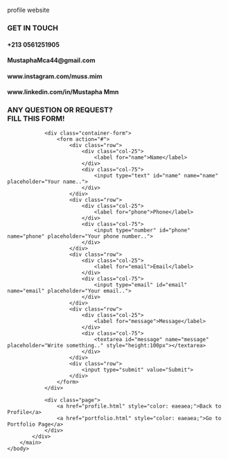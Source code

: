 profile website
<!DOCTYPE html>
<html>
    <head>
        <meta charset="utf-8">
        <meta name="viewport" content="width=device-width, initial-scale=1" />
        <title>Arine Fitriani | Contact</title>
        <link rel="stylesheet" href="style-contact.css">
        <link rel="preconnect" href="https://fonts.googleapis.com">
        <link rel="preconnect" href="https://fonts.gstatic.com" crossorigin>
        <link rel="stylesheet" href="https://cdnjs.cloudflare.com/ajax/libs/font-awesome/6.0.0/css/all.min.css" integrity="sha512-9usAa10IRO0HhonpyAIVpjrylPvoDwiPUiKdWk5t3PyolY1cOd4DSE0Ga+ri4AuTroPR5aQvXU9xC6qOPnzFeg==" crossorigin="anonymous" referrerpolicy="no-referrer" />
    </head>
    <body>
        <main>
            <div class="contact-info">
                <h3>GET IN TOUCH</h3>
                <div class="phone">
                    <div class="icon">
                        <a href="https://wa.me/6285935177424"><i class="fa-solid fa-phone fa-xl" style="color: white;"></i></a>
                    </div>
                    <div class="detail">
                        <h4>+213 0561251905</h4>
                    </div>
                </div>
                <div class="email">
                    <div class="icon">
                        <i class="fa-solid fa-envelope fa-xl" style="color: white";></i>
                    </div>
                    <div class="detail">
                        <h4>MustaphaMca44@gmail.com</h4>
                    </div>
                </div>
                <div class="instagram">
                    <div class="icon">
                        <a href="https://www.instagram.com/muss.mim"><i class="fa-brands fa-instagram fa-xl" style="color: white";></i></a>
                    </div>
                    <div class="detail">
                        <h4>www.instagram.com/muss.mim</h4>
                    </div>
                </div>
                <div class="linkedin">
                    <div class="icon">
                        <a href="https://www.linkedin.com/in/Mustapha Mmn"><i class="fa-brands fa-linkedin fa-xl" style="color: white";></i></a>
                    </div>
                    <div class="detail">
                        <h4>www.linkedin.com/in/Mustapha Mmn</h4>
                    </div>
                </div>
            </div>
            <div class="fill-form">
                <h3>ANY QUESTION OR REQUEST?<br>FILL THIS FORM!</h3>
                
                <div class="container-form">
                    <form action="#">
                        <div class="row">
                            <div class="col-25">
                                <label for="name">Name</label>
                            </div>
                            <div class="col-75">
                                <input type="text" id="name" name="name" placeholder="Your name..">
                            </div>
                        </div>
                        <div class="row">
                            <div class="col-25">
                                <label for="phone">Phone</label>
                            </div>
                            <div class="col-75">
                                <input type="number" id="phone" name="phone" placeholder="Your phone number..">
                            </div>
                        </div>
                        <div class="row">
                            <div class="col-25">
                                <label for="email">Email</label>
                            </div>
                            <div class="col-75">
                                <input type="email" id="email" name="email" placeholder="Your email..">
                            </div>
                        </div>
                        <div class="row">
                            <div class="col-25">
                                <label for="message">Message</label>
                            </div>
                            <div class="col-75">
                                <textarea id="message" name="message" placeholder="Write something.." style="height:100px"></textarea>
                            </div>
                        </div>
                        <div class="row">
                            <input type="submit" value="Submit">
                        </div>
                    </form>
                </div>

                <div class="page">
                    <a href="profile.html" style="color: eaeaea;">Back to Profile</a>
                    <a href="portfolio.html" style="color: eaeaea;">Go to Portfolio Page</a>
                </div>
            </div>
        </main>
    </body>
</html>
